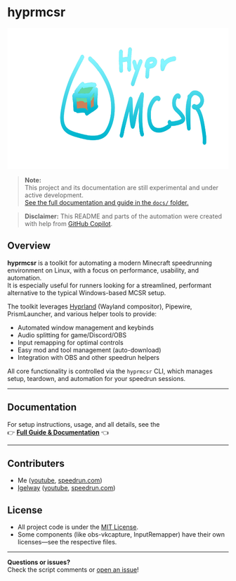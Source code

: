 # hyprmcsr

<img src="resources/logo.png" width="640" height="320" alt="banner">

> **Note:**  
> This project and its documentation are still experimental and under active development.  
> [See the full documentation and guide in the `docs/` folder.](./docs/README.md)

> **Disclaimer:**
> This README and parts of the automation were created with help from [GitHub Copilot](https://github.com/features/copilot).

## Overview

**hyprmcsr** is a toolkit for automating a modern Minecraft speedrunning environment on Linux, with a focus on performance, usability, and automation.  
It is especially useful for runners looking for a streamlined, performant alternative to the typical Windows-based MCSR setup.

The toolkit leverages [Hyprland](https://hyprland.org/) (Wayland compositor), Pipewire, PrismLauncher, and various helper tools to provide:
- Automated window management and keybinds
- Audio splitting for game/Discord/OBS
- Input remapping for optimal controls
- Easy mod and tool management (auto-download)
- Integration with OBS and other speedrun helpers

All core functionality is controlled via the `hyprmcsr` CLI, which manages setup, teardown, and automation for your speedrun sessions.

---

## Documentation

For setup instructions, usage, and all details, see the  
👉 **[Full Guide & Documentation](./docs/README.md)** 👈

---

## Contributers

- Me ([youtube](https://www.youtube.com/@relacibo), [speedrun.com](https://www.speedrun.com/de-DE/users/Relacibo))
- [Igelway](https://github.com/Igelway) ([youtube](https://www.youtube.com/@MisterKenway), [speedrun.com](https://www.speedrun.com/de-DE/users/Igelway))

## License

- All project code is under the [MIT License](LICENSE).
- Some components (like obs-vkcapture, InputRemapper) have their own licenses—see the respective files.

---

**Questions or issues?**  
Check the script comments or [open an issue](https://github.com/Relacibo/hyprmcsr/issues)!
